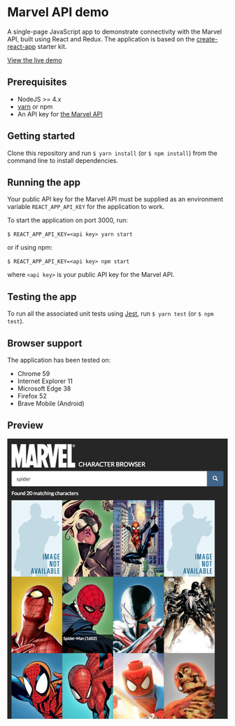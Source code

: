 # Marvel API demo

A single-page JavaScript app to demonstrate connectivity with the Marvel API, built using React and Redux. The application is based on the [create-react-app](https://github.com/facebookincubator/create-react-app) starter kit.

[View the live demo](https://marvel.elkdanger.co.uk)

## Prerequisites

- NodeJS >= 4.x
- [yarn](https://yarnpkg.com/en/) or npm
- An API key for [the Marvel API](https://developer.marvel.com)

## Getting started

Clone this repository and run `$ yarn install` (or `$ npm install`) from the command line to install dependencies.

## Running the app

Your public API key for the Marvel API must be supplied as an environment variable `REACT_APP_API_KEY` for the application to work.

To start the application on port 3000, run:

`$ REACT_APP_API_KEY=<api key> yarn start`

or if using npm: 

`$ REACT_APP_API_KEY=<api key> npm start`

where `<api key>` is your public API key for the Marvel API.

## Testing the app

To run all the associated unit tests using [Jest](https://facebook.github.io/jest/docs/tutorial-react.html), run `$ yarn test` (or `$ npm test`).

## Browser support

The application has been tested on:

- Chrome 59
- Internet Explorer 11
- Microsoft Edge 38
- Firefox 52
- Brave Mobile (Android)

## Preview
![App screenshot](doc/app_screenshot.png)
